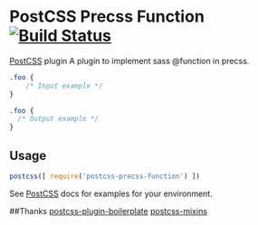 # PostCSS Precss Function [![Build Status][ci-img]][ci]

[PostCSS] plugin A plugin to implement sass @function in precss.

[PostCSS]: https://github.com/postcss/postcss
[ci-img]:  https://travis-ci.org/titancat/postcss-precss-function.svg
[ci]:      https://travis-ci.org/titancat/postcss-precss-function

```css
.foo {
    /* Input example */
}
```

```css
.foo {
  /* Output example */
}
```

## Usage

```js
postcss([ require('postcss-precss-function') ])
```

See [PostCSS] docs for examples for your environment.

##Thanks
[postcss-plugin-boilerplate](https://github.com/postcss/postcss-plugin-boilerplate)
[postcss-mixins](https://github.com/postcss/postcss-mixins)
